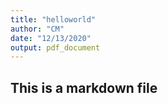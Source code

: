 ```yaml
---
title: "helloworld"
author: "CM"
date: "12/13/2020"
output: pdf_document
---
```

## This is a markdown file
